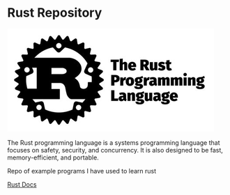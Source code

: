 # Rust Repository 

![rust](rust.jpg)

The Rust programming language is a systems programming language that focuses on safety, security, and concurrency. It is also designed to be fast, memory-efficient, and portable.

Repo of example programs I have used to learn rust

[Rust Docs](https://doc.rust-lang.org/book/ch01-00-getting-started.html)